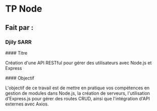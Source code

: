 # TP Node

## Fait par :

### Djily SARR

#### Titre

Création d'une API RESTful pour gérer des utilisateurs avec Node.js et Express

#### Objectif

L'objectif de ce travail est de mettre en pratique vos compétences en gestion de modules dans Node.js, la création de serveurs, l'utilisation d'Express.js pour gérer des routes CRUD, ainsi que l'intégration d'API externes avec Axios.
